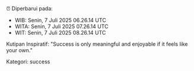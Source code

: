 ⏰ Diperbarui pada:
- WIB: Senin, 7 Juli 2025 06.26.14 UTC
- WITA: Senin, 7 Juli 2025 07.26.14 UTC
- WIT: Senin, 7 Juli 2025 08.26.14 UTC

Kutipan Inspiratif:
"Success is only meaningful and enjoyable if it feels like your own."


Kategori: success

